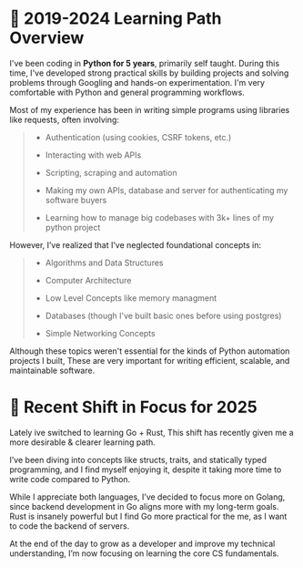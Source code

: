 # 🧠 2019-2024 Learning Path Overview

I've been coding in **Python for 5 years**, primarily self taught. During this time, I've developed strong practical skills by building projects and solving problems through Googling and hands-on experimentation. I'm very comfortable with Python and general programming workflows.

Most of my experience has been in writing simple programs using libraries like requests, often involving:
>
>    - Authentication (using cookies, CSRF tokens, etc.)
>
>    - Interacting with web APIs
>
>    - Scripting, scraping and automation
>    
>    - Making my own APIs, database and server for authenticating my software buyers
>
>    - Learning how to manage big codebases with 3k+ lines of my python project

However, I’ve realized that I’ve neglected foundational concepts in:
>
>   - Algorithms and Data Structures
>
>   - Computer Architecture
>
>   - Low Level Concepts like memory managment
>
>   - Databases (though I've built basic ones before using postgres)
>
>   - Simple Networking Concepts 

Although these topics weren't essential for the kinds of Python automation projects I built, These are very important for writing efficient, scalable, and maintainable software.

# 🔁 Recent Shift in Focus for 2025
Lately ive switched to learning Go + Rust, This shift has recently given me a more desirable & clearer learning path. 

I’ve been diving into concepts like structs, traits, and statically typed programming, and I find myself enjoying it, despite it taking more time to write code compared to Python. 

While I appreciate both languages, I’ve decided to focus more on Golang, since backend development in Go aligns more with my long-term goals.
Rust is insanely powerful but I find Go more practical for the me, as I want to code the backend of servers.



At the end of the day to grow as a developer and improve my technical understanding, I’m now focusing on learning the core CS fundamentals.
